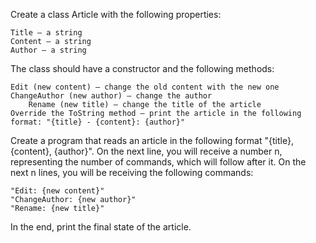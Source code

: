 Create a class Article with the following properties:

	Title – a string
	Content – a string
	Author – a string

The class should have a constructor and the following methods:

	Edit (new content) – change the old content with the new one
	ChangeAuthor (new author) – change the author
        Rename (new title) – change the title of the article
	Override the ToString method – print the article in the following format: "{title} - {content}: {author}"

Create a program that reads an article in the following format "{title}, {content}, {author}". On the next line, you will receive a number n, representing the number of commands, which will follow after it. On the next n lines, you will be receiving the following commands: 

	"Edit: {new content}"
	"ChangeAuthor: {new author}"
	"Rename: {new title}"

In the end, print the final state of the article.

